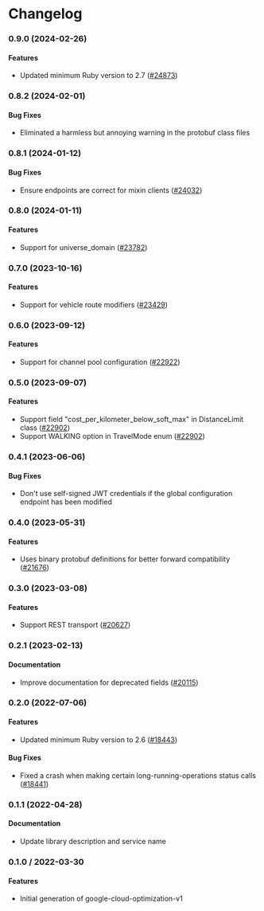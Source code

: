 # Changelog

### 0.9.0 (2024-02-26)

#### Features

* Updated minimum Ruby version to 2.7 ([#24873](https://github.com/googleapis/google-cloud-ruby/issues/24873)) 

### 0.8.2 (2024-02-01)

#### Bug Fixes

* Eliminated a harmless but annoying warning in the protobuf class files 

### 0.8.1 (2024-01-12)

#### Bug Fixes

* Ensure endpoints are correct for mixin clients ([#24032](https://github.com/googleapis/google-cloud-ruby/issues/24032)) 

### 0.8.0 (2024-01-11)

#### Features

* Support for universe_domain ([#23782](https://github.com/googleapis/google-cloud-ruby/issues/23782)) 

### 0.7.0 (2023-10-16)

#### Features

* Support for vehicle route modifiers ([#23429](https://github.com/googleapis/google-cloud-ruby/issues/23429)) 

### 0.6.0 (2023-09-12)

#### Features

* Support for channel pool configuration ([#22922](https://github.com/googleapis/google-cloud-ruby/issues/22922)) 

### 0.5.0 (2023-09-07)

#### Features

* Support field "cost_per_kilometer_below_soft_max" in DistanceLimit class ([#22902](https://github.com/googleapis/google-cloud-ruby/issues/22902)) 
* Support WALKING option in TravelMode enum ([#22902](https://github.com/googleapis/google-cloud-ruby/issues/22902)) 

### 0.4.1 (2023-06-06)

#### Bug Fixes

* Don't use self-signed JWT credentials if the global configuration endpoint has been modified 

### 0.4.0 (2023-05-31)

#### Features

* Uses binary protobuf definitions for better forward compatibility ([#21676](https://github.com/googleapis/google-cloud-ruby/issues/21676)) 

### 0.3.0 (2023-03-08)

#### Features

* Support REST transport ([#20627](https://github.com/googleapis/google-cloud-ruby/issues/20627)) 

### 0.2.1 (2023-02-13)

#### Documentation

* Improve documentation for deprecated fields ([#20115](https://github.com/googleapis/google-cloud-ruby/issues/20115)) 

### 0.2.0 (2022-07-06)

#### Features

* Updated minimum Ruby version to 2.6 ([#18443](https://github.com/googleapis/google-cloud-ruby/issues/18443)) 
#### Bug Fixes

* Fixed a crash when making certain long-running-operations status calls ([#18441](https://github.com/googleapis/google-cloud-ruby/issues/18441)) 

### 0.1.1 (2022-04-28)

#### Documentation

* Update library description and service name

### 0.1.0 / 2022-03-30

#### Features

* Initial generation of google-cloud-optimization-v1
